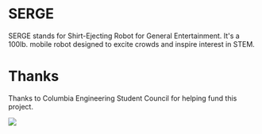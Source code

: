# SERGE
SERGE stands for Shirt-Ejecting Robot for General Entertainment. It's a 100lb. mobile robot designed to excite crowds and inspire interest in STEM.

# Thanks
Thanks to Columbia Engineering Student Council for helping fund this project.

![](https://i.gyazo.com/bad343dd46eb44d062b33975613098c5.gif)
